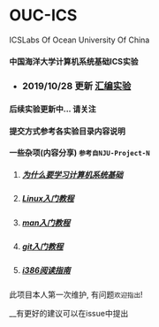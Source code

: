 # OUC-ICS
ICSLabs Of  Ocean University Of China

#### 中国海洋大学计算机系统基础ICS实验

- ### 2019/10/28 更新 [汇编实验](/asmLab)




#### 后续实验更新中... 请关注


#### 提交方式参考各实验目录内容说明


#### 一些杂项(内容分享) `参考自NJU-Project-N`

1. ##### [为什么要学习计算机系统基础](https://nju-projectn.github.io/ics-pa-gitbook/ics2019/why.html"target="_blank")

2. ##### [Linux入门教程](https://nju-projectn.github.io/ics-pa-gitbook/ics2019/linux.html?_blank)

3. ##### [man入门教程](https://nju-projectn.github.io/ics-pa-gitbook/ics2019/man.html?_blank)

4. ##### [git入门教程](https://nju-projectn.github.io/ics-pa-gitbook/ics2019/git.html?_blank)

5. ##### [i386阅读指南](https://nju-projectn.github.io/ics-pa-gitbook/ics2019/i386-intro.html?_blank)


此项目本人第一次维护, 有问题`欢迎指出`!

__有更好的建议可以在issue中提出
